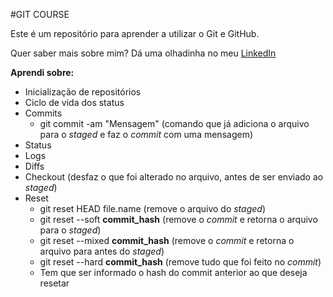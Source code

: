 #GIT COURSE

Este é um repositório para aprender a utilizar o Git e GitHub.

Quer saber mais sobre mim? Dá uma olhadinha no meu [LinkedIn](https://www.linkedin.com/in/marquesemanuel/)

**Aprendi sobre:**
- Inicialização de repositórios
- Ciclo de vida dos status
- Commits
    - git commit -am "Mensagem" (comando que já adiciona o arquivo para o *staged* e faz o *commit* com uma mensagem)
- Status
- Logs
- Diffs
- Checkout (desfaz o que foi alterado no arquivo, antes de ser enviado ao *staged*)
- Reset
    - git reset HEAD file.name (remove o arquivo do *staged*)
    - git reset --soft **commit_hash** (remove o *commit* e retorna o arquivo para o *staged*)
    - git reset --mixed **commit_hash** (remove o *commit* e retorna o arquivo para antes do *staged*)
    - git reset --hard **commit_hash** (remove tudo que foi feito no *commit*)
    * Tem que ser informado o hash do commit anterior ao que deseja resetar
